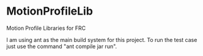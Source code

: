# MotionProfileLib
Motion Profile Libraries for FRC

I am using ant as the main build system for this project. To run the test case just use the command "ant compile jar run".
